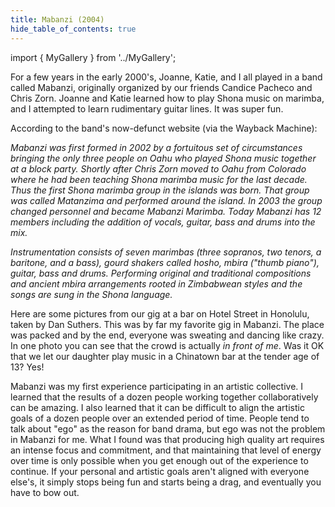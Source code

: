 ```yaml
---
title: Mabanzi (2004)
hide_table_of_contents: true
---
```


import { MyGallery } from '../MyGallery';

<MyGallery prefix="mabanzi" suffix="png" num={1} dir="music" showThumbnails={false} />

For a few years in the early 2000's, Joanne, Katie, and I all played in a band called Mabanzi, originally organized by our friends Candice Pacheco and Chris Zorn.  Joanne and Katie learned how to play Shona music on marimba, and I attempted to learn rudimentary guitar lines.  It was super fun. 

According to the band's now-defunct website (via the Wayback Machine):

*Mabanzi was first formed in 2002 by a fortuitous set of circumstances bringing the only three people on Oahu who played Shona music together at a block party. Shortly after Chris Zorn moved to Oahu from Colorado where he had been teaching Shona marimba music for the last decade. Thus the first Shona marimba group in the islands was born. That group was called Matanzima and performed around the island. In 2003 the group changed personnel and became Mabanzi Marimba. Today Mabanzi has 12 members including the addition of vocals, guitar, bass and drums into the mix.*

*Instrumentation consists of seven marimbas (three sopranos, two tenors, a baritone, and a bass), gourd shakers called hosho, mbira ("thumb piano"), guitar, bass and drums. Performing original and traditional compositions and ancient mbira arrangements rooted in Zimbabwean styles and the songs are sung in the Shona language.*

Here are some pictures from our gig at a bar on Hotel Street in Honolulu, taken by Dan Suthers. This was by far my favorite gig in Mabanzi. The place was packed and by the end, everyone was sweating and dancing like crazy. In one photo you can see that the crowd is actually *in front of me*.  Was it OK that we let our daughter play music in a Chinatown bar at the tender age of 13? Yes! 

<MyGallery prefix="mabanzi2" suffix="jpg" num={9} dir="music" showThumbnails={true} />


Mabanzi was my first experience participating in an artistic collective.  I learned that the results of a dozen people working together collaboratively can be amazing. I also learned that it can be difficult to align the artistic goals of a dozen people over an extended period of time.  People tend to talk about "ego" as the reason for band drama, but ego was not the problem in Mabanzi for me.  What I found was that producing high quality art requires an intense focus and commitment, and that maintaining that level of energy over time is only possible when you get enough out of the experience to continue.  If your personal and artistic goals aren't aligned with everyone else's, it simply stops being fun and starts being a drag, and eventually you have to bow out. 

